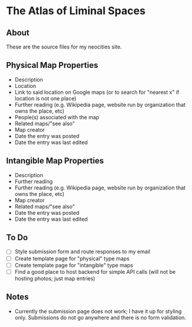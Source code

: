 # The Atlas of Liminal Spaces

## About
These are the source files for my neocities site.

## Physical Map Properties
- Description
- Location
- Link to said location on Google maps (or to search for "nearest x" if location is not one place)
- Further reading (e.g. Wikipedia page, website run by organization that owns the place, etc)
- People(s) associated with the map
- Related maps/"see also"
- Map creator
- Date the entry was posted
- Date the entry was last edited

## Intangible Map Properties
- Description
- Further reading
- Further reading (e.g. Wikipedia page, website run by organization that owns the place, etc)
- Map creator
- Related maps/"see also"
- Date the entry was posted
- Date the entry was last edited

## To Do
- [ ] Style submission form and route responses to my email
- [ ] Create template page for "physical" type maps
- [ ] Create template page for "intangible" type maps
- [ ] Find a good place to host backend for simple API calls (will not be hosting photos; just map entries)

## Notes
- Currently the submission page does not work; I have it up for styling only. Submissions do not go anywhere and there is no form validation.
